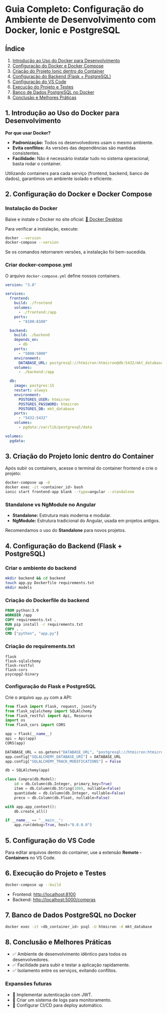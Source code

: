 
# Guia Completo: Configuração do Ambiente de Desenvolvimento com Docker, Ionic e PostgreSQL

## Índice
1. [Introdução ao Uso do Docker para Desenvolvimento](#introducao-ao-uso-do-docker-para-desenvolvimento)
2. [Configuração do Docker e Docker Compose](#configuracao-do-docker-e-docker-compose)
3. [Criação do Projeto Ionic dentro do Container](#criacao-do-projeto-ionic-dionic)
4. [Configuração do Backend (Flask + PostgreSQL)](#configuracao-do-backend-flask-postgresql)
5. [Configuração do VS Code](#configuracao-do-vs-code)
6. [Execução do Projeto e Testes](#execucao-do-projeto-e-testes)
7. [Banco de Dados PostgreSQL no Docker](#banco-de-dados-postgresql-no-docker)
8. [Conclusão e Melhores Práticas](#conclusao-e-melhores-praticas)

## 1. Introdução ao Uso do Docker para Desenvolvimento
**Por que usar Docker?**
- **Padronização:** Todos os desenvolvedores usam o mesmo ambiente.
- **Evita conflitos:** As versões das dependências são mantidas consistentes.
- **Facilidade:** Não é necessário instalar tudo no sistema operacional, basta rodar o container.

Utilizando containers para cada serviço (frontend, backend, banco de dados), garantimos um ambiente isolado e eficiente.

## 2. Configuração do Docker e Docker Compose
### Instalação do Docker
Baixe e instale o Docker no site oficial:
[🔗 Docker Desktop](https://www.docker.com/products/docker-desktop)

Para verificar a instalação, execute:
```sh
docker --version
docker-compose --version
```

Se os comandos retornarem versões, a instalação foi bem-sucedida.

### Criar docker-compose.yml
O arquivo `docker-compose.yml` define nossos containers.

```yaml
version: "3.8"

services:
  frontend:
    build: ./frontend
    volumes:
      - ./frontend:/app
    ports:
      - "8100:8100"

  backend:
    build: ./backend
    depends_on:
      - db
    ports:
      - "5000:5000"
    environment:
      DATABASE_URL: postgresql://htmicron:htmicron@db:5432/mkt_database
    volumes:
      - ./backend:/app

  db:
    image: postgres:15
    restart: always
    environment:
      POSTGRES_USER: htmicron
      POSTGRES_PASSWORD: htmicron
      POSTGRES_DB: mkt_database
    ports:
      - "5432:5432"
    volumes:
      - pgdata:/var/lib/postgresql/data

volumes:
  pgdata:
```

## 3. Criação do Projeto Ionic dentro do Container
Após subir os containers, acesse o terminal do container frontend e crie o projeto:

```sh
docker-compose up -d
docker exec -it <container_id> bash
ionic start frontend-app blank --type=angular --standalone
```

### Standalone vs NgModule no Angular
- **Standalone:** Estrutura mais moderna e modular.
- **NgModule:** Estrutura tradicional do Angular, usada em projetos antigos.

Recomendamos o uso do **Standalone** para novos projetos.

## 4. Configuração do Backend (Flask + PostgreSQL)
### Criar o ambiente do backend
```sh
mkdir backend && cd backend
touch app.py Dockerfile requirements.txt
mkdir models
```

### Criação do Dockerfile do backend
```Dockerfile
FROM python:3.9
WORKDIR /app
COPY requirements.txt .
RUN pip install -r requirements.txt
COPY . .
CMD ["python", "app.py"]
```

### Criação do requirements.txt
```plaintext
flask
flask-sqlalchemy
flask-restful
flask-cors
psycopg2-binary
```

### Configuração do Flask e PostgreSQL
Crie o arquivo `app.py` com a API:

```python
from flask import Flask, request, jsonify
from flask_sqlalchemy import SQLAlchemy
from flask_restful import Api, Resource
import os
from flask_cors import CORS

app = Flask(__name__)
api = Api(app)
CORS(app)

DATABASE_URL = os.getenv("DATABASE_URL", "postgresql://htmicron:htmicron@db:5432/mkt_database")
app.config["SQLALCHEMY_DATABASE_URI"] = DATABASE_URL
app.config["SQLALCHEMY_TRACK_MODIFICATIONS"] = False

db = SQLAlchemy(app)

class Compra(db.Model):
    id = db.Column(db.Integer, primary_key=True)
    item = db.Column(db.String(100), nullable=False)
    quantidade = db.Column(db.Integer, nullable=False)
    preco = db.Column(db.Float, nullable=False)

with app.app_context():
    db.create_all()

if __name__ == "__main__":
    app.run(debug=True, host="0.0.0.0")
```

## 5. Configuração do VS Code
Para editar arquivos dentro do container, use a extensão **Remote - Containers** no VS Code.

## 6. Execução do Projeto e Testes
```sh
docker-compose up --build
```

- Frontend: [http://localhost:8100](http://localhost:8100)
- Backend: [http://localhost:5000/compras](http://localhost:5000/compras)

## 7. Banco de Dados PostgreSQL no Docker
```sh
docker exec -it <db_container_id> psql -U htmicron -d mkt_database
```

## 8. Conclusão e Melhores Práticas
- ✅ Ambiente de desenvolvimento idêntico para todos os desenvolvedores.
- ✅ Facilidade para subir e testar a aplicação rapidamente.
- ✅ Isolamento entre os serviços, evitando conflitos.

### Expansões futuras
- 🚀 Implementar autenticação com JWT.
- 🚀 Criar um sistema de logs para monitoramento.
- 🚀 Configurar CI/CD para deploy automático.

